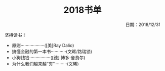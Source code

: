 <h1 style="text-align:center">2018书单</h1>
<p align="right">日期：2018/12/31</p>

坚持读书！



* 原则···················([美]Ray Dalio)
* 搞懂金融的第一本书············(文晞/路瑞锁)
* 小狗钱钱·················([德] 博多·舍费尔)
* 为什么我们越来越“穷”··········(文晞)